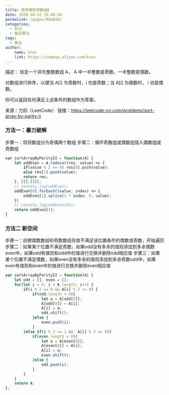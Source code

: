 ```yaml
---
title: 按奇偶排序数组Ⅱ
date: 2020-10-12 19:44:14
permalink: /pages/0da016/
categories:
  - 日记
  - 每日算法
tags:
  - 算法
author:
    name: kros
    link: https://codeup.aliyun.com/kros
---
```

描述：
给定一个非负整数数组 A， A 中一半整数是奇数，一半整数是偶数。

对数组进行排序，以便当 A[i] 为奇数时，i 也是奇数；当 A[i] 为偶数时， i 也是偶数。

你可以返回任何满足上述条件的数组作为答案。

来源：力扣（LeetCode）
链接：https://leetcode-cn.com/problems/sort-array-by-parity-ii
<!-- more -->

### 方法一：暴力破解
步骤一：现将数组分为奇偶两个数组
步骤二：循环奇数组或偶数组插入偶数组或奇数组
``` javascript
var sortArrayByParityII = function(A) {
	let oddEven = A.reduce((res, value) => {
		if(value % 2 == 0) res[0].push(value);
		else res[1].push(value);
		return res;
	}, [[],[]]);
	// console.log(oddEven);
	oddEven[0].forEach((value, index) => {
		oddEven[1].splice(2 * index, 0, value);
	})
	// console.log(oddEven[0]);
	return oddEven[1];
}
```

### 方法二 新空间
步骤一：创建偶数数组和奇数数组存放不满足该位置条件的偶数或奇数，开始遍历
步骤二：如果某个位置不满足奇数，如果odd没有多余的值则添加到多余偶数even中，如果odd有值则和odd中的值进行交换并删除odd相应值
步骤三：如果某个位置不满足偶数，如果even没有多余的值则添加到多余奇数odd中，如果even有值则和even中的值进行交换并删除even相应值
```javascript
var sortArrayByParityII = function(A) {
	let odd = [], even = [];
	for(let i = 0; i < A.length; i++) {
		if(i % 2 == 0 && A[i] % 2 != 0) {
			if(odd.length > 0){
				let a = A[odd[0]];
				A[odd[0]] = A[i];
				A[i] = a;
				odd.shift();
			}else {
				even.push(i);
			}
		}else if(i % 2 == 1 &&  A[i] % 2 == 0){
			if(even.length > 0){
				let a = A[even[0]];
				A[even[0]] = A[i];
				A[i] = a;
				even.shift();
			}else {
				odd.push(i);
			}
		}
	}
	return A;
};
```


